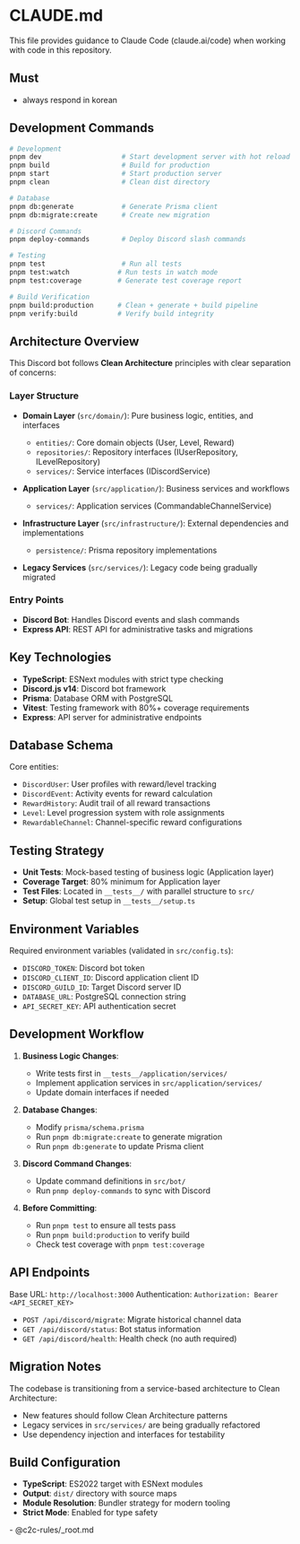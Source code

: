 # CLAUDE.md

This file provides guidance to Claude Code (claude.ai/code) when working with code in this repository.

## Must

- always respond in korean

## Development Commands

```bash
# Development
pnpm dev                    # Start development server with hot reload
pnpm build                  # Build for production
pnpm start                  # Start production server
pnpm clean                  # Clean dist directory

# Database
pnpm db:generate            # Generate Prisma client
pnpm db:migrate:create      # Create new migration

# Discord Commands
pnpm deploy-commands        # Deploy Discord slash commands

# Testing
pnpm test                   # Run all tests
pnpm test:watch            # Run tests in watch mode
pnpm test:coverage         # Generate test coverage report

# Build Verification
pnpm build:production      # Clean + generate + build pipeline
pnpm verify:build          # Verify build integrity
```

## Architecture Overview

This Discord bot follows **Clean Architecture** principles with clear separation of concerns:

### Layer Structure

- **Domain Layer** (`src/domain/`): Pure business logic, entities, and interfaces

  - `entities/`: Core domain objects (User, Level, Reward)
  - `repositories/`: Repository interfaces (IUserRepository, ILevelRepository)
  - `services/`: Service interfaces (IDiscordService)

- **Application Layer** (`src/application/`): Business services and workflows

  - `services/`: Application services (CommandableChannelService)

- **Infrastructure Layer** (`src/infrastructure/`): External dependencies and implementations

  - `persistence/`: Prisma repository implementations

- **Legacy Services** (`src/services/`): Legacy code being gradually migrated

### Entry Points

- **Discord Bot**: Handles Discord events and slash commands
- **Express API**: REST API for administrative tasks and migrations

## Key Technologies

- **TypeScript**: ESNext modules with strict type checking
- **Discord.js v14**: Discord bot framework
- **Prisma**: Database ORM with PostgreSQL
- **Vitest**: Testing framework with 80%+ coverage requirements
- **Express**: API server for administrative endpoints

## Database Schema

Core entities:

- `DiscordUser`: User profiles with reward/level tracking
- `DiscordEvent`: Activity events for reward calculation
- `RewardHistory`: Audit trail of all reward transactions
- `Level`: Level progression system with role assignments
- `RewardableChannel`: Channel-specific reward configurations

## Testing Strategy

- **Unit Tests**: Mock-based testing of business logic (Application layer)
- **Coverage Target**: 80% minimum for Application layer
- **Test Files**: Located in `__tests__/` with parallel structure to `src/`
- **Setup**: Global test setup in `__tests__/setup.ts`

## Environment Variables

Required environment variables (validated in `src/config.ts`):

- `DISCORD_TOKEN`: Discord bot token
- `DISCORD_CLIENT_ID`: Discord application client ID
- `DISCORD_GUILD_ID`: Target Discord server ID
- `DATABASE_URL`: PostgreSQL connection string
- `API_SECRET_KEY`: API authentication secret

## Development Workflow

1. **Business Logic Changes**:

   - Write tests first in `__tests__/application/services/`
   - Implement application services in `src/application/services/`
   - Update domain interfaces if needed

2. **Database Changes**:

   - Modify `prisma/schema.prisma`
   - Run `pnpm db:migrate:create` to generate migration
   - Run `pnpm db:generate` to update Prisma client

3. **Discord Command Changes**:

   - Update command definitions in `src/bot/`
   - Run `pnmp deploy-commands` to sync with Discord

4. **Before Committing**:
   - Run `pnpm test` to ensure all tests pass
   - Run `pnpm build:production` to verify build
   - Check test coverage with `pnpm test:coverage`

## API Endpoints

Base URL: `http://localhost:3000`
Authentication: `Authorization: Bearer <API_SECRET_KEY>`

- `POST /api/discord/migrate`: Migrate historical channel data
- `GET /api/discord/status`: Bot status information
- `GET /api/discord/health`: Health check (no auth required)

## Migration Notes

The codebase is transitioning from a service-based architecture to Clean Architecture:

- New features should follow Clean Architecture patterns
- Legacy services in `src/services/` are being gradually refactored
- Use dependency injection and interfaces for testability

## Build Configuration

- **TypeScript**: ES2022 target with ESNext modules
- **Output**: `dist/` directory with source maps
- **Module Resolution**: Bundler strategy for modern tooling
- **Strict Mode**: Enabled for type safety

<c2c-rules>
- @c2c-rules/_root.md
</c2c-rules>